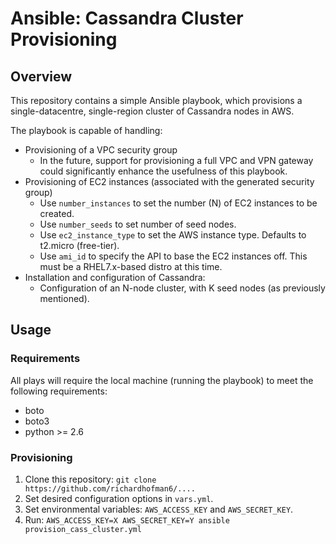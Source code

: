 # Ansible: Cassandra Cluster Provisioning
## Overview
This repository contains a simple Ansible playbook, which provisions a single-datacentre, single-region
cluster of Cassandra nodes in AWS.

The playbook is capable of handling:

* Provisioning of a VPC security group
  - In the future, support for provisioning a full VPC and VPN gateway could significantly enhance the usefulness of this playbook.
* Provisioning of EC2 instances (associated with the generated security group)
  - Use `number_instances` to set the number (N) of EC2 instances to be created.
  - Use `number_seeds` to set number of seed nodes.
  - Use `ec2_instance_type` to set the AWS instance type. Defaults to t2.micro (free-tier).
  - Use `ami_id` to specify the API to base the EC2 instances off. This must be a RHEL7.x-based distro at this time.
* Installation and configuration of Cassandra:
  - Configuration of an N-node cluster, with K seed nodes (as previously mentioned).
  
## Usage

### Requirements
All plays will require the local machine (running the playbook) to meet the following requirements:

* boto
* boto3
* python >= 2.6

### Provisioning
1. Clone this repository: ``git clone https://github.com/richardhofman6/....``
2. Set desired configuration options in `vars.yml`.
3. Set environmental variables: `AWS_ACCESS_KEY` and `AWS_SECRET_KEY`.
4. Run: `AWS_ACCESS_KEY=X AWS_SECRET_KEY=Y ansible provision_cass_cluster.yml`
